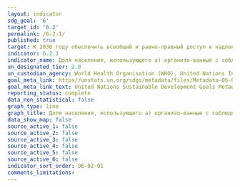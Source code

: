 ```yaml
---
layout: indicator
sdg_goal: '6'
target_id: '6.2'
permalink: /6-2-1/
published: true
target: К 2030 году обеспечить всеобщий и равно-правный доступ к надлежащим санитарно-гигиени-ческим средствам и положить конец открытой дефе-кации, уделяя особое внимание потребностям жен-щин и девочек и лиц, находящихся в уязвимом поло-жении
indicator: 6.2.1
indicator_name: Доля населения, использующего a) организо-ванные с соблюдением требований безопасности услуги санитарии и b) устройства для мытья рук с мылом и водой
un_designated_tier: 2.0
un_custodian_agency: World Health Organisation (WHO), United Nations International Children's Emergency Fund (UNICEF)
goal_meta_link: https//unstats.un.org/sdgs/metadata/files/Metadata-06-02-01.pdf
goal_meta_link_text: United Nations Sustainable Development Goals Metadata (pdf 428kB)
reporting_status: complete
data_non_statistical: false
graph_type: line
graph_title: Доля населения, использующего a) организо-ванные с соблюдением требований безопасности услуги санитарии и b) устройства для мытья рук с мылом и водой
data_show_map: false
source_active_1: false
source_active_2: false
source_active_3: false
source_active_4: false
source_active_5: false
source_active_6: false
indicator_sort_order: 06-02-01
comments_limitations: 
---
```


